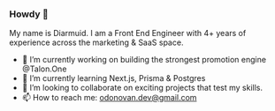 ### Howdy 🤠

My name is Diarmuid. I am a Front End Engineer with 4+ years of experience across the marketing & SaaS space. 

- 🔭 I’m currently working on building the strongest promotion engine @Talon.One
- 🌱 I’m currently learning Next.js, Prisma & Postgres
- 👯 I’m looking to collaborate on exciting projects that test my skills.
-  📫 How to reach me: odonovan.dev@gmail.com

<!--
**diarm0d/diarm0d** is a ✨ _special_ ✨ repository because its `README.md` (this file) appears on your GitHub profile.

Here are some ideas to get you started:

- 🔭 I’m currently working on ...
- 🌱 I’m currently learning ...
- 👯 I’m looking to collaborate on ...
- 🤔 I’m looking for help with ...
- 💬 Ask me about ...
- 📫 How to reach me: ...
- 😄 Pronouns: ...
- ⚡ Fun fact: ...
-->
